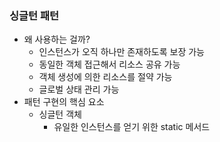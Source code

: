 ### 싱글턴 패턴

- 왜 사용하는 걸까?
  - 인스턴스가 오직 하나만 존재하도록 보장 가능
  - 동일한 객체 접근해서 리소스 공유 가능
  - 객체 생성에 의한 리소스를 절약 가능
  - 글로벌 상태 관리 가능
- 패턴 구현의 핵심 요소
  - 싱글턴 객체
    - 유일한 인스턴스를 얻기 위한 static 메서드